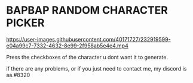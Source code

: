# BAPBAP RANDOM CHARACTER PICKER

https://user-images.githubusercontent.com/40171727/232919599-e04a99c7-7332-4632-8e99-2f958ab5e4e4.mp4



Press the checkboxes of the character u dont want it to generate.


if there are any problems, or if you just need to contact me, my discord is aa.#8320

